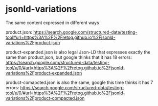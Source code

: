 # jsonld-variations
The same content expressed in different ways

product.json: https://search.google.com/structured-data/testing-tool#url=https%3A%2F%2Fretog.github.io%2Fjsonld-variations%2Fproduct.json

product-expanded.json is also legal Json-LD that expresses exactly the same than product.json, but google thinks that it has 18 errors: https://search.google.com/structured-data/testing-tool/u/0/#url=https%3A%2F%2Fretog.github.io%2Fjsonld-variations%2Fproduct-expanded.json

product-comapcted.json is also the same, google this time thinks it has 7 errors: https://search.google.com/structured-data/testing-tool/u/0/#url=https%3A%2F%2Fretog.github.io%2Fjsonld-variations%2Fproduct-compacted.json
